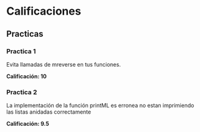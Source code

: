 # Calificaciones

## Practicas

### Practica 1

Evita llamadas de mreverse en tus funciones.

**Calificación: 10**


### Practica 2

La implementación de la función printML es erronea no estan
imprimiendo las listas anidadas correctamente

**Calificación: 9.5**